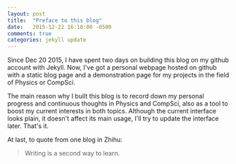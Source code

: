 ```yaml
---
layout: post
title:  "Preface to this blog"
date:   2015-12-22 16:18:00 -0500
comments: true
categories: jekyll update
---
```


Since Dec 20 2015, I have spent two days on building this blog on my github account with Jekyll. Now, I've got a personal webpage hosted on github with a static blog page and a demonstration page for my projects in the field of Physics or CompSci.

The main reason why I built this blog is to record down my personal progress and continuous thoughts in Physics and CompSci, also as a tool to boost my current interests in both topics. Although the current interface looks plain, it doesn't affect its main usage, I'll try to update the interface later. That's it.

At last, to quote from one blog in Zhihu:

> Writing is a second way to learn.
